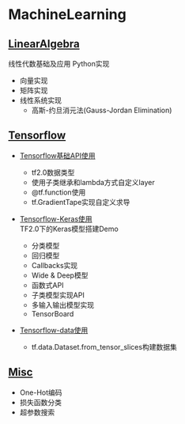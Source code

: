 # MachineLearning    

## [LinearAlgebra](./LinearAlgebra/README.md)    

线性代数基础及应用  Python实现     
* 向量实现    
* 矩阵实现    
* 线性系统实现    
    * 高斯-约旦消元法(Gauss-Jordan Elimination)     

## [Tensorflow](./Tensorflow/README.md)     

* [Tensorflow基础API使用](./Tensorflow/tf-basic-api/README.md)       
    * tf2.0数据类型   
    * 使用子类继承和lambda方式自定义layer     
    * @tf.function使用    
    * tf.GradientTape实现自定义求导  


* [Tensorflow-Keras使用](./Tensorflow/tf-keras/README.md)  
    TF2.0下的Keras模型搭建Demo      
    * 分类模型    
    * 回归模型    
    * Callbacks实现   
    * Wide & Deep模型    
    * 函数式API    
    * 子类模型实现API   
    * 多输入输出模型实现     
    * TensorBoard        

* [Tensorflow-data使用](./Tensorflow/tf-data/README.md)  
    * tf.data.Dataset.from_tensor_slices构建数据集   
    

## [Misc](./Misc/01.md)    
* One-Hot编码    
* 损失函数分类   
* 超参数搜索